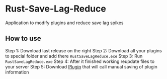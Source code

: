 # Rust-Save-Lag-Reduce
Application to modify plugins and reduce save lag spikes

## How to use
Step 1: Download last release on the right
Step 2: Download all your plugins to special folder and add there `RustSaveLagReduce.exe`
Step 3: Run `RustSaveLagReduce.exe`
Step 4: After it finished working reupdate files to your server
Step 5: Download [Plugin](https://rustworkshop.space/resources/save-lag-reduce.229/) that will call manual saving of plugin information
